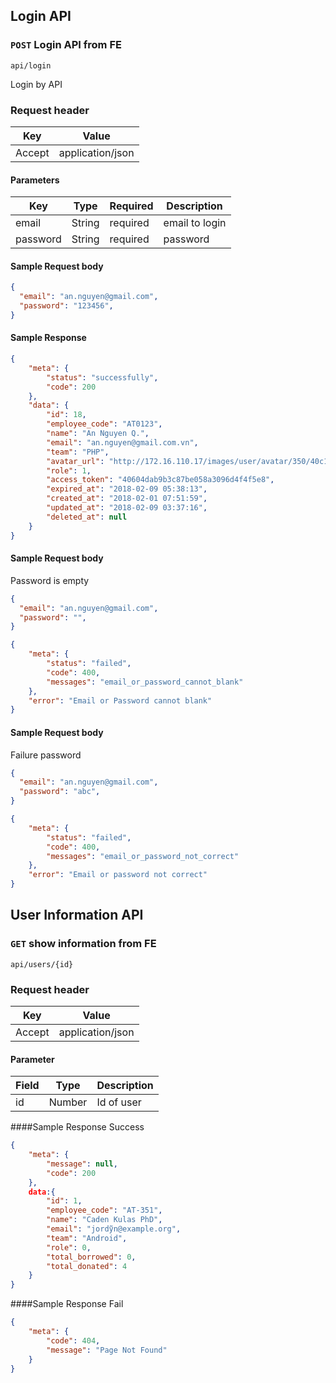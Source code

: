 ## Login API

### `POST` Login API from FE
```
api/login
```
Login by API

### Request header
|Key|Value|
|---|---|
| Accept | application/json |

#### Parameters
| Key | Type | Required | Description |
|---|---|---|---|
| email | String | required | email to login |
| password | String | required | password |

#### Sample Request body
```json
{
  "email": "an.nguyen@gmail.com",
  "password": "123456",
}
```

#### Sample Response
```json
{
    "meta": {
        "status": "successfully",
        "code": 200
    },
    "data": {
        "id": 18,
        "employee_code": "AT0123",
        "name": "An Nguyen Q.",
        "email": "an.nguyen@gmail.com.vn",
        "team": "PHP",
        "avatar_url": "http://172.16.110.17/images/user/avatar/350/40c1fc7286.png",
        "role": 1,
        "access_token": "40604dab9b3c87be058a3096d4f4f5e8",
        "expired_at": "2018-02-09 05:38:13",
        "created_at": "2018-02-01 07:51:59",
        "updated_at": "2018-02-09 03:37:16",
        "deleted_at": null
    }
}
```
#### Sample Request body
Password is empty
```json
{
  "email": "an.nguyen@gmail.com",
  "password": "",
}
```

```json
{
    "meta": {
        "status": "failed",
        "code": 400,
        "messages": "email_or_password_cannot_blank"
    },
    "error": "Email or Password cannot blank"
}
```
#### Sample Request body
Failure password 
```json
{
  "email": "an.nguyen@gmail.com",
  "password": "abc",
}
```
```json
{
    "meta": {
        "status": "failed",
        "code": 400,
        "messages": "email_or_password_not_correct"
    },
    "error": "Email or password not correct"
}
```

## User Information API
### `GET` show information from FE
```
api/users/{id}
```
### Request header
|Key|Value|
|---|---|
| Accept | application/json |

#### Parameter
| Field | Type | Description |
|-------|------|-------------|
| id | Number | Id of user |

####Sample Response Success
```json
{
    "meta": {
        "message": null,
        "code": 200
    },
    data:{
        "id": 1,
        "employee_code": "AT-351",
        "name": "Caden Kulas PhD",
        "email": "jordỹn@example.org",
        "team": "Android",
        "role": 0,
        "total_borrowed": 0,
        "total_donated": 4
    }
}
```
####Sample Response Fail
```json
{
    "meta": {
        "code": 404,
        "message": "Page Not Found"
    }
}
```
